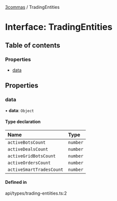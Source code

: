 [3commas](../README.md) / TradingEntities

# Interface: TradingEntities

## Table of contents

### Properties

- [data](TradingEntities.md#data)

## Properties

### data

• **data**: `Object`

#### Type declaration

| Name                     | Type     |
| :----------------------- | :------- |
| `activeBotsCount`        | `number` |
| `activeDealsCount`       | `number` |
| `activeGridBotsCount`    | `number` |
| `activeOrdersCount`      | `number` |
| `activeSmartTradesCount` | `number` |

#### Defined in

api/types/trading-entiities.ts:2
